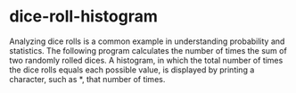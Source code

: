 # dice-roll-histogram
Analyzing dice rolls is a common example in understanding probability and statistics. The following program calculates the number of times the sum of two randomly rolled dices. A histogram, in which the total number of times the dice rolls equals each possible value, is displayed by printing a character, such as *, that number of times.
